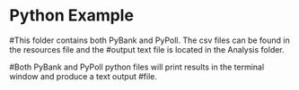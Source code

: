 # Python Example
#This folder contains both PyBank and PyPoll. The csv files can be found in the resources file and the #output text file is located in the Analysis folder. 

#Both PyBank and PyPoll python files will print results in the terminal window and produce a text output #file.



